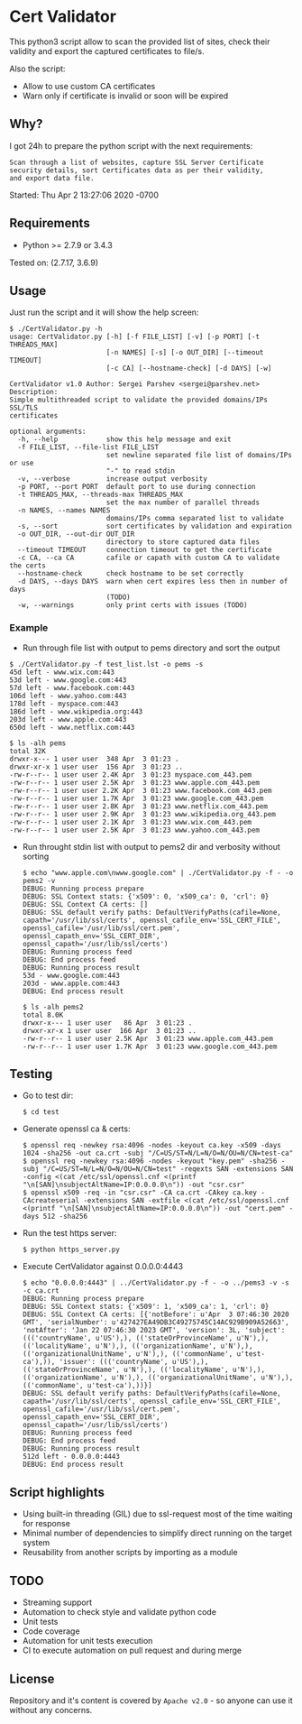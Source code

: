 # Cert Validator

This python3 script allow to scan the provided list of sites, check their validity and export the
captured certificates to file/s.

Also the script:
* Allow to use custom CA certificates
* Warn only if certificate is invalid or soon will be expired

## Why?

I got 24h to prepare the python script with the next requirements:
```
Scan through a list of websites, capture SSL Server Certificate
security details, sort Certificates data as per their validity,
and export data file.
```

Started: Thu Apr 2 13:27:06 2020 -0700

## Requirements

* Python >= 2.7.9 or 3.4.3

Tested on: (2.7.17, 3.6.9)

## Usage

Just run the script and it will show the help screen:
```
$ ./CertValidator.py -h
usage: CertValidator.py [-h] [-f FILE_LIST] [-v] [-p PORT] [-t THREADS_MAX]
                        [-n NAMES] [-s] [-o OUT_DIR] [--timeout TIMEOUT]
                        [-c CA] [--hostname-check] [-d DAYS] [-w]

CertValidator v1.0 Author: Sergei Parshev <sergei@parshev.net> Description:
Simple multithreaded script to validate the provided domains/IPs SSL/TLS
certificates

optional arguments:
  -h, --help            show this help message and exit
  -f FILE_LIST, --file-list FILE_LIST
                        set newline separated file list of domains/IPs or use
                        "-" to read stdin
  -v, --verbose         increase output verbosity
  -p PORT, --port PORT  default port to use during connection
  -t THREADS_MAX, --threads-max THREADS_MAX
                        set the max number of parallel threads
  -n NAMES, --names NAMES
                        domains/IPs comma separated list to validate
  -s, --sort            sort certificates by validation and expiration
  -o OUT_DIR, --out-dir OUT_DIR
                        directory to store captured data files
  --timeout TIMEOUT     connection timeout to get the certificate
  -c CA, --ca CA        cafile or capath with custom CA to validate the certs
  --hostname-check      check hostname to be set correctly
  -d DAYS, --days DAYS  warn when cert expires less then in number of days
                        (TODO)
  -w, --warnings        only print certs with issues (TODO)
```

### Example

* Run through file list with output to pems directory and sort the output
```
$ ./CertValidator.py -f test_list.lst -o pems -s
45d left - www.wix.com:443
53d left - www.google.com:443
57d left - www.facebook.com:443
106d left - www.yahoo.com:443
178d left - myspace.com:443
186d left - www.wikipedia.org:443
203d left - www.apple.com:443
650d left - www.netflix.com:443

$ ls -alh pems
total 32K
drwxr-x--- 1 user user  348 Apr  3 01:23 .
drwxr-xr-x 1 user user  156 Apr  3 01:23 ..
-rw-r--r-- 1 user user 2.4K Apr  3 01:23 myspace.com_443.pem
-rw-r--r-- 1 user user 2.5K Apr  3 01:23 www.apple.com_443.pem
-rw-r--r-- 1 user user 2.2K Apr  3 01:23 www.facebook.com_443.pem
-rw-r--r-- 1 user user 1.7K Apr  3 01:23 www.google.com_443.pem
-rw-r--r-- 1 user user 2.8K Apr  3 01:23 www.netflix.com_443.pem
-rw-r--r-- 1 user user 2.9K Apr  3 01:23 www.wikipedia.org_443.pem
-rw-r--r-- 1 user user 2.1K Apr  3 01:23 www.wix.com_443.pem
-rw-r--r-- 1 user user 2.5K Apr  3 01:23 www.yahoo.com_443.pem
```
* Run throught stdin list with output to pems2 dir and verbosity without sorting
    ```
    $ echo "www.apple.com\nwww.google.com" | ./CertValidator.py -f - -o pems2 -v
    DEBUG: Running process prepare
    DEBUG: SSL Context stats: {'x509': 0, 'x509_ca': 0, 'crl': 0}
    DEBUG: SSL Context CA certs: []
    DEBUG: SSL default verify paths: DefaultVerifyPaths(cafile=None, capath='/usr/lib/ssl/certs', openssl_cafile_env='SSL_CERT_FILE', openssl_cafile='/usr/lib/ssl/cert.pem', openssl_capath_env='SSL_CERT_DIR', openssl_capath='/usr/lib/ssl/certs')
    DEBUG: Running process feed
    DEBUG: End process feed
    DEBUG: Running process result
    53d - www.google.com:443
    203d - www.apple.com:443
    DEBUG: End process result

    $ ls -alh pems2
    total 8.0K
    drwxr-x--- 1 user user   86 Apr  3 01:23 .
    drwxr-xr-x 1 user user  166 Apr  3 01:23 ..
    -rw-r--r-- 1 user user 2.5K Apr  3 01:23 www.apple.com_443.pem
    -rw-r--r-- 1 user user 1.7K Apr  3 01:23 www.google.com_443.pem
    ```

## Testing

* Go to test dir:
    ```
    $ cd test
    ```
* Generate openssl ca & certs:
    ```
    $ openssl req -newkey rsa:4096 -nodes -keyout ca.key -x509 -days 1024 -sha256 -out ca.crt -subj "/C=US/ST=N/L=N/O=N/OU=N/CN=test-ca"
    $ openssl req -newkey rsa:4096 -nodes -keyout "key.pem" -sha256 -subj "/C=US/ST=N/L=N/O=N/OU=N/CN=test" -reqexts SAN -extensions SAN -config <(cat /etc/ssl/openssl.cnf <(printf "\n[SAN]\nsubjectAltName=IP:0.0.0.0\n")) -out "csr.csr"
    $ openssl x509 -req -in "csr.csr" -CA ca.crt -CAkey ca.key -CAcreateserial -extensions SAN -extfile <(cat /etc/ssl/openssl.cnf <(printf "\n[SAN]\nsubjectAltName=IP:0.0.0.0\n")) -out "cert.pem" -days 512 -sha256
    ```
* Run the test https server:
    ```
    $ python https_server.py
    ```
* Execute CertValidator against 0.0.0.0:4443
    ```
    $ echo "0.0.0.0:4443" | ../CertValidator.py -f - -o ../pems3 -v -s -c ca.crt
    DEBUG: Running process prepare
    DEBUG: SSL Context stats: {'x509': 1, 'x509_ca': 1, 'crl': 0}
    DEBUG: SSL Context CA certs: [{'notBefore': u'Apr  3 07:46:30 2020 GMT', 'serialNumber': u'427427EA49DB3C49275745C14AC929B909A52663', 'notAfter': 'Jan 22 07:46:30 2023 GMT', 'version': 3L, 'subject': ((('countryName', u'US'),), (('stateOrProvinceName', u'N'),), (('localityName', u'N'),), (('organizationName', u'N'),), (('organizationalUnitName', u'N'),), (('commonName', u'test-ca'),)), 'issuer': ((('countryName', u'US'),), (('stateOrProvinceName', u'N'),), (('localityName', u'N'),), (('organizationName', u'N'),), (('organizationalUnitName', u'N'),), (('commonName', u'test-ca'),))}]
    DEBUG: SSL default verify paths: DefaultVerifyPaths(cafile=None, capath='/usr/lib/ssl/certs', openssl_cafile_env='SSL_CERT_FILE', openssl_cafile='/usr/lib/ssl/cert.pem', openssl_capath_env='SSL_CERT_DIR', openssl_capath='/usr/lib/ssl/certs')
    DEBUG: Running process feed
    DEBUG: End process feed
    DEBUG: Running process result
    512d left - 0.0.0.0:4443
    DEBUG: End process result
    ```

## Script highlights

* Using built-in threading (GIL) due to ssl-request most of the time waiting for response
* Minimal number of dependencies to simplify direct running on the target system
* Reusability from another scripts by importing as a module

## TODO

* Streaming support
* Automation to check style and validate python code
* Unit tests
* Code coverage
* Automation for unit tests execution
* CI to execute automation on pull request and during merge

## License

Repository and it's content is covered by `Apache v2.0` - so anyone can use it without any concerns.
